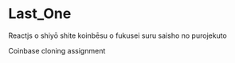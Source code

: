 # Last_One
Reactjs o shiyō shite koinbēsu o fukusei suru saisho no purojekuto


Coinbase cloning assignment 

